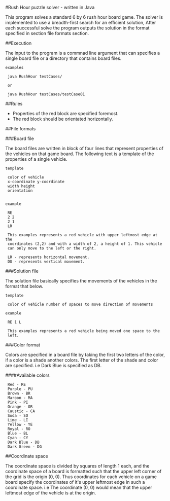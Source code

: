 #Rush Hour puzzle solver - written in Java

This program solves a standard 6 by 6 rush hour board game. The solver is
implemented to use a breadth-first search for an efficient solution,
After each successful solve the program outputs the solution in the format
specified in section file formats section.


##Execution

The input to the program is a commnad line argument that can specifies a 
single board file or a directory that contains board files.

    examples
     
     java RushHour testCases/
     
     or
     
     java RushHour testCases/testCase01


##Rules

* Properties of the red block are specified foremost.
* The red block should be orientated horizontally.

##File formats

###Board file

The board files are written in block of four lines that represent properties of the vehicles
on that game board. The following text is a template of the properties of a single vehicle.
     
    template
     
     color of vehicle
     x-coordinate y-coordinate
     width height
     orientation


    example

     RE
     2 2
     2 1
     LR

     This examples represents a red vehicle with upper leftmost edge at the
     coordinates (2,2) and with a width of 2, a height of 1. This vehicle
     can only move to the left or the right.

     LR - represents horizontal movement.
     DU - represents vertical movement.


###Solution file

The solution file basically specifies the movements of the vehicles in the
format that below.

    template
     
     color of vehicle number of spaces to move direction of movements

    example

     RE 1 L

     This examples represents a red vehicle being moved one space to the
     left.


###Color format

Colors are specified in a board file by taking the first two letters of the
color, if a color is a shade another colors. The first letter of the shade
and color are specified. i.e Dark Blue is specified as DB.

####Available colors

     Red - RE
     Purple - PU
     Brown - BR
     Maroon - MA
     Pink - PI
     Orange - OR
     Caustic - CA
     Soda - SO
     Lime - LI
     Yellow - YE
     Royal - RO
     Blue - BL
     Cyan - CY
     Dark Blue - DB
     Dark Green - DG


##Coordinate space
 
The coordinate space is divided by squares of length 1 each, and the coordinate
space of a board is formatted such that the upper left corner of the grid is the 
origin (0, 0). Thus coordinates for each vehicle on a game board specify the coordinates
of it's upper leftmost edge in such a coordinate space. i.e The coordinate (0, 0) would
mean that the upper leftmost edge of the vehicle is at the origin.

